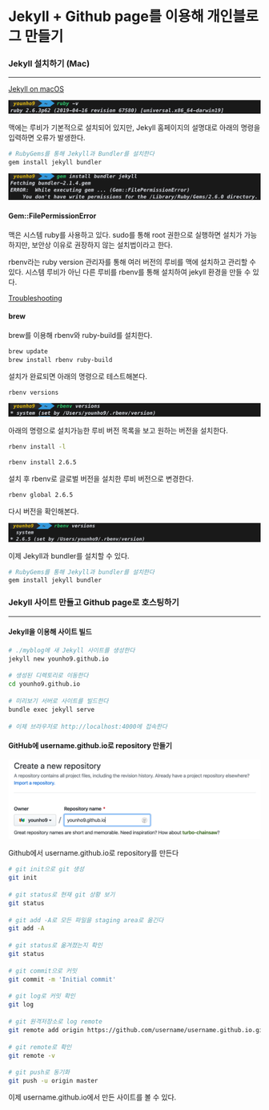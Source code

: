 # Jekyll + Github page를 이용해 개인블로그 만들기

### Jekyll 설치하기 (Mac)

---

[Jekyll on macOS](https://jekyllrb.com/docs/installation/macos/)

![Jekyll-+-Github-page를-이용해-개인블로그-만들기-image-0](images/Jekyll-+-Github-page를-이용해-개인블로그-만들기-image-0.png)

맥에는 루비가 기본적으로 설치되어 있지만, Jekyll 홈페이지의 설명대로 아래의 명령을 입력하면 오류가 발생한다.

```bash
# RubyGems를 통해 Jekyll과 Bundler를 설치한다
gem install jekyll bundler
```

![Jekyll-+-Github-page를-이용해-개인블로그-만들기-image-1](images/Jekyll-+-Github-page를-이용해-개인블로그-만들기-image-1.png)



#### Gem::FilePermissionError

맥은 시스템 ruby를 사용하고 있다. sudo를 통해 root 권한으로 실행하면 설치가 가능하지만, 보안상 이유로 권장하지 않는 설치법이라고 한다.

rbenv라는 ruby version 관리자를 통해 여러 버전의 루비를 맥에 설치하고 관리할 수 있다.
시스템 루비가 아닌 다른 루비를 rbenv를 통해 설치하여 jekyll 환경을 만들 수 있다.

[Troubleshooting](https://jekyllrb.com/docs/troubleshooting/)



#### brew

brew를 이용해 rbenv와 ruby-build를 설치한다.

```bash
brew update
brew install rbenv ruby-build
```

설치가 완료되면 아래의 명령으로 테스트해본다.

```bash
rbenv versions
```

![Jekyll-+-Github-page를-이용해-개인블로그-만들기-image-2](images/Jekyll-+-Github-page를-이용해-개인블로그-만들기-image-2.png)

아래의 명령으로 설치가능한 루비 버전 목록을 보고 원하는 버전을 설치한다.

```bash
rbenv install -l
```

```bash
rbenv install 2.6.5
```

설치 후 rbenv로 글로벌 버전을 설치한 루비 버전으로 변경한다.

```bash
rbenv global 2.6.5
```

다시 버전을 확인해본다.

![Jekyll-+-Github-page를-이용해-개인블로그-만들기-image-3](images/Jekyll-+-Github-page를-이용해-개인블로그-만들기-image-3.png)

이제 Jekyll과 bundler를 설치할 수 있다.

```bash
# RubyGems를 통해 Jekyll과 bundler를 설치한다
gem install jekyll bundler
```



### Jekyll 사이트 만들고 Github page로 호스팅하기

---

#### Jekyll을 이용해 사이트 빌드

```bash
# ./myblog에 새 Jekyll 사이트를 생성한다
jekyll new younho9.github.io

# 생성된 디렉토리로 이동한다
cd younho9.github.io

# 미리보기 서버로 사이트를 빌드한다
bundle exec jekyll serve

# 이제 브라우저로 http://localhost:4000에 접속한다
```



#### GitHub에 username.github.io로 repository 만들기

![Jekyll-+-Github-page를-이용해-개인블로그-만들기-image-4](images/Jekyll-+-Github-page를-이용해-개인블로그-만들기-image-4.png)

Github에서 username.github.io로 repository를 만든다

```bash
# git init으로 git 생성
git init

# git status로 현재 git 상황 보기
git status

# git add -A로 모든 파일을 staging area로 옮긴다
git add -A

# git status로 옮겨졌는지 확인
git status

# git commit으로 커밋
git commit -m 'Initial commit'

# git log로 커밋 확인
git log

# git 원격저장소로 log remote
git remote add origin https://github.com/username/username.github.io.git

# git remote로 확인
git remote -v

# git push로 동기화
git push -u origin master
```

이제 username.github.io에서 만든 사이트를 볼 수 있다.



